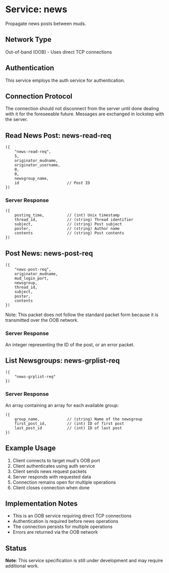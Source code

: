 # Service: news

Propagate news posts between muds.

## Network Type
Out-of-band (OOB) - Uses direct TCP connections

## Authentication
This service employs the auth service for authentication.

## Connection Protocol
The connection should not disconnect from the server until done dealing with it for the foreseeable future. Messages are exchanged in lockstep with the server.

## Read News Post: news-read-req

```lpc
({
    "news-read-req",
    5,
    originator_mudname,
    originator_username,
    0,
    0,
    newsgroup_name,
    id                     // Post ID
})
```

### Server Response

```lpc
({
    posting_time,          // (int) Unix timestamp
    thread_id,             // (string) Thread identifier
    subject,               // (string) Post subject
    poster,                // (string) Author name
    contents               // (string) Post contents
})
```

## Post News: news-post-req

```lpc
({
    "news-post-req",
    originator_mudname,
    mud_login_port,
    newsgroup,
    thread_id,
    subject,
    poster,
    contents
})
```

Note: This packet does not follow the standard packet form because it is transmitted over the OOB network.

### Server Response
An integer representing the ID of the post, or an error packet.

## List Newsgroups: news-grplist-req

```lpc
({
    "news-grplist-req"
})
```

### Server Response

An array containing an array for each available group:

```lpc
({
    group_name,            // (string) Name of the newsgroup
    first_post_id,         // (int) ID of first post
    last_post_id           // (int) ID of last post
})
```

## Example Usage

1. Client connects to target mud's OOB port
2. Client authenticates using auth service
3. Client sends news request packets
4. Server responds with requested data
5. Connection remains open for multiple operations
6. Client closes connection when done

## Implementation Notes

- This is an OOB service requiring direct TCP connections
- Authentication is required before news operations
- The connection persists for multiple operations
- Errors are returned via the OOB network

## Status
**Note**: This service specification is still under development and may require additional work.